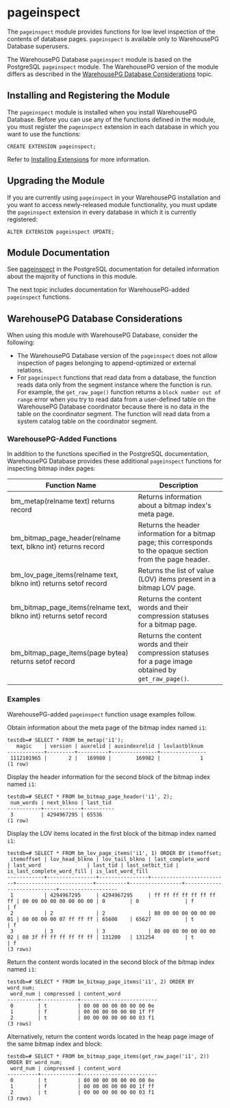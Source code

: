 # pageinspect 

The `pageinspect` module provides functions for low level inspection of the contents of database pages. `pageinspect` is available only to WarehousePG Database superusers.

The WarehousePG Database `pageinspect` module is based on the PostgreSQL `pageinspect` module. The WarehousePG version of the module differs as described in the [WarehousePG Database Considerations](#topic_gp) topic.

## <a id="topic_reg"></a>Installing and Registering the Module 

The `pageinspect` module is installed when you install WarehousePG Database. Before you can use any of the functions defined in the module, you must register the `pageinspect` extension in each database in which you want to use the functions:

```
CREATE EXTENSION pageinspect;
```

Refer to [Installing Extensions](../../install_guide/install_extensions.html) for more information.

## <a id="topic_upgrade"></a>Upgrading the Module 

If you are currently using `pageinspect` in your WarehousePG installation and you want to access newly-released module functionality, you must update the `pageinspect` extension in every database in which it is currently registered:

```
ALTER EXTENSION pageinspect UPDATE;
```

## <a id="topic_info"></a>Module Documentation 

See [pageinspect](https://www.postgresql.org/docs/12/pageinspect.html) in the PostgreSQL documentation for detailed information about the majority of functions in this module.

The next topic includes documentation for WarehousePG-added `pageinspect` functions.

## <a id="topic_gp"></a>WarehousePG Database Considerations 

When using this module with WarehousePG Database, consider the following:

-   The WarehousePG Database version of the `pageinspect` does not allow inspection of pages belonging to append-optimized or external relations.
-   For `pageinspect` functions that read data from a database, the function reads data only from the segment instance where the function is run. For example, the `get_raw_page()` function returns a `block number out of range` error when you try to read data from a user-defined table on the WarehousePG Database coordinator because there is no data in the table on the coordinator segment. The function will read data from a system catalog table on the coordinator segment.

### <a id="gp_funcs"></a>WarehousePG-Added Functions 

In addition to the functions specified in the PostgreSQL documentation, WarehousePG Database provides these additional `pageinspect` functions for inspecting bitmap index pages:

|Function Name|Description|
|-------------|-----------|
|bm\_metap\(relname text\) returns record|Returns information about a bitmap index's meta page.|
|bm\_bitmap\_page\_header\(relname text, blkno int\) returns record|Returns the header information for a bitmap page; this corresponds to the opaque section from the page header.|
|bm\_lov\_page\_items\(relname text, blkno int\) returns setof record|Returns the list of value \(LOV\) items present in a bitmap LOV page.|
|bm\_bitmap\_page\_items\(relname text, blkno int\) returns setof record|Returns the content words and their compression statuses for a bitmap page.|
|bm\_bitmap\_page\_items\(page bytea\) returns setof record|Returns the content words and their compression statuses for a page image obtained by `get_raw_page()`.|

### <a id="topic_examples"></a>Examples 

WarehousePG-added `pageinspect` function usage examples follow.

Obtain information about the meta page of the bitmap index named `i1`:

```
testdb=# SELECT * FROM bm_metap('i1');
   magic    | version | auxrelid | auxindexrelid | lovlastblknum
------------+---------+----------+---------------+---------------
 1112101965 |       2 |   169980 |        169982 |             1
(1 row)
```

Display the header information for the second block of the bitmap index named `i1`:

```
testdb=# SELECT * FROM bm_bitmap_page_header('i1', 2);
 num_words | next_blkno | last_tid 
-----------+------------+----------
 3         | 4294967295 | 65536    
(1 row)
```

Display the LOV items located in the first block of the bitmap index named `i1`:

```
testdb=# SELECT * FROM bm_lov_page_items('i1', 1) ORDER BY itemoffset;
 itemoffset | lov_head_blkno | lov_tail_blkno | last_complete_word      | last_word               | last_tid | last_setbit_tid | is_last_complete_word_fill | is_last_word_fill 
------------+----------------+----------------+-------------------------+-------------------------+----------+-----------------+----------------------------+-------------------
 1          | 4294967295     | 4294967295     | ff ff ff ff ff ff ff ff | 00 00 00 00 00 00 00 00 | 0        | 0               | f                          | f                 
 2          | 2              | 2              | 80 00 00 00 00 00 00 01 | 00 00 00 00 07 ff ff ff | 65600    | 65627           | t                          | f                 
 3          | 3              | 3              | 80 00 00 00 00 00 00 02 | 00 3f ff ff ff ff ff ff | 131200   | 131254          | t                          | f                 
(3 rows)
```

Return the content words located in the second block of the bitmap index named `i1`:

```
testdb=# SELECT * FROM bm_bitmap_page_items('i1', 2) ORDER BY word_num;
 word_num | compressed | content_word            
----------+------------+-------------------------
 0        | t          | 80 00 00 00 00 00 00 0e 
 1        | f          | 00 00 00 00 00 00 1f ff 
 2        | t          | 00 00 00 00 00 00 03 f1 
(3 rows)
```

Alternatively, return the content words located in the heap page image of the same bitmap index and block:

```
testdb=# SELECT * FROM bm_bitmap_page_items(get_raw_page('i1', 2)) ORDER BY word_num;
 word_num | compressed | content_word            
----------+------------+-------------------------
 0        | t          | 80 00 00 00 00 00 00 0e 
 1        | f          | 00 00 00 00 00 00 1f ff 
 2        | t          | 00 00 00 00 00 00 03 f1 
(3 rows)
```

